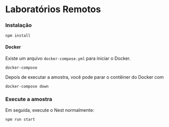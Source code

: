 #  Laboratórios Remotos

###  Instalação


`npm install`

####  Docker

Existe um arquivo `docker-compose.yml` para iniciar o Docker.

`docker-compose`

Depois de executar a amostra, você pode parar o contêiner do Docker com

`docker-compose down`

###  Execute a amostra

Em seguida, execute o Nest normalmente:

`npm run start`